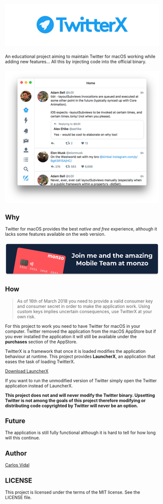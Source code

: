 # [![TwitterX](/README/logo.png)](#)

An educational project aiming to maintain Twitter for macOS working while adding new features...
All this by injecting code into the official binary.

<h3 align="center">
<img width="650px" src="/README/screenshot.png"/>
</h3>

## Why

Twitter for macOS provides the best *native and free* experience, although it lacks some features
available on the web version.

<h3 align="center">
  <a href="https://grnh.se/5f21b9701">
    <img src="/README/monzo.png" alt="Join me and the amazing Mobile Team at monzo"/>
  </a>
</h3>

## How

> As of 16th of March 2018 you need to provide a valid consumer key and consumer secret in order
> to make the application work. Using custom keys implies uncertain consequences, use TwitterX at
> your own risk.

For this project to work you need to have Twitter for macOS in your computer. Twitter removed the
application from the macOS AppStore but if you ever installed the application it will still be
available under the **purchases** section of the AppStore.

TwitterX is a framework that once it is loaded modifies the application behaviour at runtime. This
project provides **LauncherX**, an application that eases the task of loading TwitterX.

[Download LauncherX](https://github.com/nakiostudio/TwitterX/releases)

If you want to run the unmodified version of Twitter simply open the Twitter application instead of
LauncherX.

**This project does not and will never modify the Twitter binary. Upsetting Twitter is not among the
goals of this project therefore modifying or distributing code copyrighted by Twitter will never be
an option.**

## Future

The application is still fully functional although it is hard to tell for how long will this continue.

## Author

[Carlos Vidal](https://www.twitter.com/nakiostudio)

## LICENSE

This project is licensed under the terms of the MIT license. See the LICENSE file.

